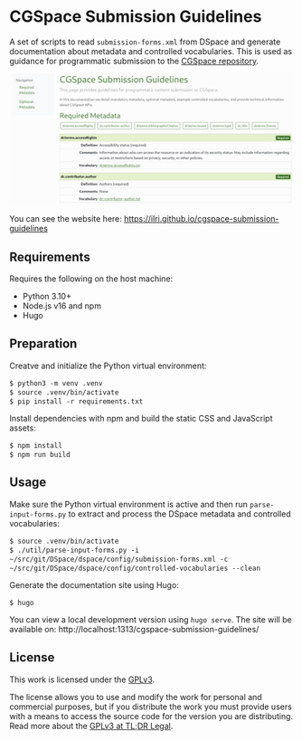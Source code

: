 # CGSpace Submission Guidelines
A set of scripts to read `submission-forms.xml` from DSpace and generate documentation about metadata and controlled vocabularies. This is used as guidance for programmatic submission to the [CGSpace repository](https://cgspace.cgiar.org).

<p align="center">
  <img width="600" alt="Screenshot of documentation website" src="screenshot.png">
</p>

You can see the website here: https://ilri.github.io/cgspace-submission-guidelines

## Requirements
Requires the following on the host machine:

- Python 3.10+
- Node.js v16 and npm
- Hugo

## Preparation
Creatve and initialize the Python virtual environment:

```console
$ python3 -m venv .venv
$ source .venv/bin/activate
$ pip install -r requirements.txt
```

Install dependencies with npm and build the static CSS and JavaScript assets:

```console
$ npm install
$ npm run build
```

## Usage
Make sure the Python virtual environment is active and then run `parse-input-forms.py` to extract and process the DSpace metadata and controlled vocabularies:

```console
$ source .venv/bin/activate
$ ./util/parse-input-forms.py -i ~/src/git/DSpace/dspace/config/submission-forms.xml -c ~/src/git/DSpace/dspace/config/controlled-vocabularies --clean
```

Generate the documentation site using Hugo:

```console
$ hugo
```

You can view a local development version using `hugo serve`. The site will be available on: http://localhost:1313/cgspace-submission-guidelines/

## License
This work is licensed under the [GPLv3](https://www.gnu.org/licenses/gpl-3.0.en.html).

The license allows you to use and modify the work for personal and commercial purposes, but if you distribute the work you must provide users with a means to access the source code for the version you are distributing. Read more about the [GPLv3 at TL;DR Legal](https://tldrlegal.com/license/gnu-general-public-license-v3-(gpl-3)).
